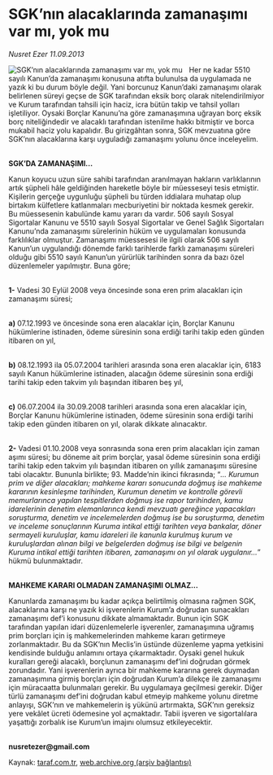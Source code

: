 # SGK’nın alacaklarında zamanaşımı var mı, yok mu

*Nusret Ezer 11.09.2013*

<div class="yazi"><img align="left" alt="SGK’nın alacaklarında zamanaşımı var mı, yok mu" border="0" src="http://www.taraf.com.tr/fotoraflar/makaleler/sgk-nin-alacaklarinda-zamanasimi-var-mi-yok-mu_7331_orijinal.jpg" style="border-right-width:10px; border-color:#FFFFFF"/><p>Her ne kadar 5510 sayılı Kanun’da zamanaşımı konusuna atıfta bulunulsa da uygulamada ne yazık ki bu durum böyle değil. Yani borcunuz Kanun’daki zamanaşımı olarak belirlenen süreyi geçse de SGK tarafından eksik borç olarak nitelendirilmiyor ve Kurum tarafından tahsili için haciz, icra bütün takip ve tahsil yolları işletiliyor. Oysaki Borçlar Kanunu’na göre zamanaşımına uğrayan borç eksik borç niteliğindedir ve alacaklı tarafından istenilme hakkı bitmiştir ve borca mukabil haciz yolu kapalıdır. Bu girizgâhtan sonra, SGK mevzuatına göre SGK’nın alacaklarına karşı uyguladığı zamanaşımı yolunu önce inceleyelim. </p>
<p><b><br/>SGK’DA ZAMANAŞIMI...</b></p>
<p>Kanun koyucu uzun süre sahibi tarafından aranılmayan hakların varlıklarının artık şüpheli hâle geldiğinden hareketle böyle bir müesseseyi tesis etmiştir. Kişilerin gerçeğe uygunluğu şüpheli bu türden iddialara muhatap olup birtakım külfetlere katlanmaları mecburiyetini bir noktada kesmek gerekir. Bu müessesenin kabulünde kamu yararı da vardır. 506 sayılı Sosyal Sigortalar Kanunu ve 5510 sayılı Sosyal Sigortalar ve Genel Sağlık Sigortaları Kanunu’nda zamanaşımı sürelerinin hüküm ve uygulamaları konusunda farklılıklar olmuştur. Zamanaşımı müessesesi ile ilgili olarak 506 sayılı Kanun’un uygulandığı dönemde farklı tarihlerde farklı zamanaşımı süreleri olduğu gibi 5510 sayılı Kanun’un yürürlük tarihinden sonra da bazı özel düzenlemeler yapılmıştır. Buna göre;</p>
<p><b><br/>1-</b> Vadesi 30 Eylül 2008 veya öncesinde sona eren prim alacakları için zamanaşımı süresi;</p>
<p><b><br/>a)</b> 07.12.1993 ve öncesinde sona eren alacaklar için, Borçlar Kanunu hükümlerine istinaden, ödeme süresinin sona erdiği tarihi takip eden günden itibaren on yıl,</p>
<p><b><br/>b)</b> 08.12.1993 ila 05.07.2004 tarihleri arasında sona eren alacaklar için, 6183 sayılı Kanun hükümlerine istinaden, alacağın ödeme süresinin sona erdiği tarihi takip eden takvim yılı başından itibaren beş yıl,</p>
<p><b><br/>c)</b> 06.07.2004 ila 30.09.2008 tarihleri arasında sona eren alacaklar için, Borçlar Kanunu hükümlerine istinaden, ödeme süresinin sona erdiği tarihi takip eden günden itibaren on yıl, olarak dikkate alınacaktır.</p>
<p><b><br/>2-</b> Vadesi 01.10.2008 veya sonrasında sona eren prim alacakları için zaman aşımı süresi; bu döneme ait prim borçlar, yasal ödeme süresinin sona erdiği tarihi takip eden takvim yılı başından itibaren on yıllık zamanaşımı süresine tabi olacaktır. Bununla birlikte; 93. Madde’nin ikinci fıkrasında; “<i>... Kurumun prim ve diğer alacakları; mahkeme kararı sonucunda doğmuş ise mahkeme kararının kesinleşme tarihinden, Kurumun denetim ve kontrolle görevli memurlarınca yapılan tespitlerden doğmuş ise rapor tarihinden, kamu idarelerinin denetim elemanlarınca kendi mevzuatı gereğince yapacakları soruşturma, denetim ve incelemelerden doğmuş ise bu soruşturma, denetim ve inceleme sonuçlarının Kuruma intikal ettiği tarihten veya bankalar, döner sermayeli kuruluşlar, kamu idareleri ile kanunla kurulmuş kurum ve kuruluşlardan alınan bilgi ve belgelerden doğmuş ise bilgi ve belgenin Kuruma intikal ettiği tarihten itibaren, zamanaşımı on yıl olarak uygulanır...</i>” hükmü bulunmaktadır.</p>
<p><b><br/>MAHKEME KARARI OLMADAN ZAMANAŞIMI OLMAZ...</b></p>
<p>Kanunlarda zamanaşımı bu kadar açıkça belirtilmiş olmasına rağmen SGK, alacaklarına karşı ne yazık ki işverenlerin Kurum’a doğrudan sunacakları zamanaşımı def’i konusunu dikkate almamaktadır. Bunun için SGK tarafından yapılan idari düzenlemelerle işverenler, zamanaşımına uğramış prim borçları için iş mahkemelerinden mahkeme kararı getirmeye zorlanmaktadır. Bu da SGK’nın Meclis’in üstünde düzenleme yapma yetkisini kendisinde bulduğu anlamını ortaya çıkarmaktadır. Oysaki genel hukuk kuralları gereği alacaklı, borçlunun zamanaşımı def’ini doğrudan görmek zorundadır. Yani işverenlerin ayrıca bir mahkeme kararına gerek duymadan zamanaşımına girmiş borçları için doğrudan Kurum’a dilekçe ile zamanaşımı için müracaatta bulunmaları gerekir. Bu uygulamaya geçilmesi gerekir. Diğer türlü zamanaşımı def’ini doğrudan kabul etmeyip mahkeme yolunu diretme anlayışı, SGK’nın ve mahkemelerin iş yükünü artırmakta, SGK’nın gereksiz yere vekâlet ücreti ödemesine yol açmaktadır. Tabii işveren ve sigortalılara yaşattığı zorbalık ise Kurum’un imajını olumsuz etkileyecektir.</p><b>
<p><br/>nusretezer@gmail.com</p>
</b>
</div>

Kaynak: [taraf.com.tr](http://www.taraf.com.tr:80/nusret-ezer/makale-sgk-nin-alacaklarinda-zamanasimi-var-mi-yok-mu.htm), [web.archive.org (arşiv bağlantısı)](http://web.archive.org/web/20130922022358/http://www.taraf.com.tr:80/nusret-ezer/makale-sgk-nin-alacaklarinda-zamanasimi-var-mi-yok-mu.htm)
